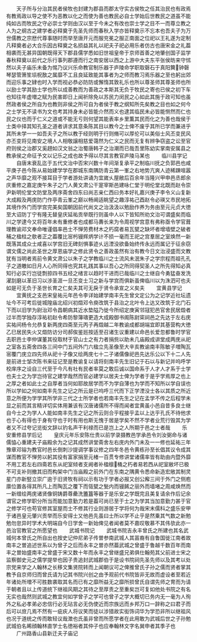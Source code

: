 <!-- { "loadSidebar": true } -->
　　天子所与分治其民者侯牧也封建为郡县而郡太守实古侯牧之任其治民也有政焉有教焉政以导之使不为恶教以化之而使为善也教民必自士学始后世教民之道虽不能纯如古而牧民之守必崇士学则由汉以至于今未之有改也崇士学之目不一而尊立教之人为之纲古之建学者必释奠于先圣先师而春秋入学亦皆释奠示不忘本也吾夫子为万世儒教之宗厯代尊事随时而举至唐开元而服兖冕之服正南面之位祀以王礼遂为定制凡释奠者必大合乐因古释奠之名损益其礼以祀夫子祀必用乐者仿古也唐宋金之礼葢相袭而无甚异国朝既得天下郡县儒学悉如旧世祖皇帝于京师首善之地肇创国子监学春秋释奠以前代之乐行事列郡遵而行之南安居以西之上游中大夫东平张侯昉来守怵然以夫子庙乐未备为惕乃议兴乐命教官制乐器于庐陵命学职取磬石于真阳簨钟磬琴瑟管箫笙埙柷敔之属靡不工且良延致能其事者为之师而教习焉乐器之至也躬出郊而迎乐事之肄也时入学而视必恭必防防或懈惰其敦礼乐也所以尊圣师其尊圣师也所以励士学其励士学也所以成善教而为善政之本斯其无负于牧民之寄也已侯之初下车也知往年虚増之赋为民害即日上闻祈除免以苏民力闵民之心如此其施于政可知也虽然政者侯之所自为也教则非侯之所可自为者侯于教之纲知所先矣教之目也如之何今之士学无不读书为文也考其持身未必皆能介然而义也逮其临民未必皆能恻然而仁也民之仪也而于仁义之道或不能无亏则何望其能表率乡里薫其民而化之为善也哉侯于士类中择其知孔圣之道者讲求其意条陈其目以教今之士俾不废乎其所已学而兼进乎其所未学一一如吾夫子之所以教于经则明于行则脩可以厚伦可以美俗士风丕变民风亦丕变将见南安之境人人相敬譲相慈爱蔼然为仁义之民而无复有辨争窃盗之讼至官府则侯之治郡又奚趐如汉文翁之治蜀唐韩子之治潮而已哉吾里陈幼实掌南安属县之教承侯之命征予文以记乐之成也故予得以尽其言教官庐陵马某也
　　临川县学记
　　自唐末衰乱迄于五代文治中否宋兴数十年间渐复承平之制临川抚之负郭邑也咸平庚子邑今陈从易始建学学在郡城东南隅防青云第一峯之右地势亢爽人迹稀踈喧嚣之声华靡之观不接耳目于学者游处讲诵为宜嵗乆屋敝后百余年当隆兴甲申邑丞郎余庆重修之嘉定庚午朱子之门人黄文肃公干寔宰斯邑建咏仁堂于明伦堂北既而赵令崇尹新明伦堂文防堂及两序斋舍四东曰尚志亲仁西曰务本好礼嘉兴庚子李令义山复新大成殿及两庑防门作亭青云峯之巅以畅阃适眺望之趣淳祐己酉赵令必瑛又市民地拓其境作外门而学宫完美矣国朝因前代尚文之治汲汲以勉励作养为务由至元元贞大徳至大诏防丁宁有隆无替皇庆延祐贡举既行则虽中人以下皆知所劝文治可谓盛矣而临川之学逮今又将百年未有重修者也成都马夀长来为令周视学宫意有弗称亟令学官葺理教谕邓文奉命唯谨倡率邑士不惮劳费材木之朽腐者易瓦甓之缺坏者增墙壁之破者秿之楹柱之欹者正之葢覆比宻杇镘辉炳学计不损一毫而王祀之宫羣居之室焕然一新既落其成众士咸喜以学宫旧无碑刻惧事迹乆远湮没欲备始终传永远而属记于征余窃谓文儒之尚此圣世之厚恩庙学之修此贤令之善政虽然有治有教今日文治浸盛而文教犹有当明者焉前令黄文肃公以朱子之学教临川之士流风未泯朱子之学宗程而祖孔孔子之道皦如日月人心所同得也究其礼践其事以吾心之所同得契圣人之所先得知必真知行必实行岂徒剽掠四书五经之绪言以趋时干进而已哉临川之士继自今勇猛奋发洗濯刮磨以革旧习以涉圣涯一旦丕变士习之新与学宫而俱新虽俾临川以为洙泗可也夫如是可无负于圣世长育之仁矣夫其可无戾于贤令承宣之义矣夫
　　宜黄县学记
　　宜黄抚之支邑宋皇祐元年邑令李详始建学南丰先生曾文定公为之记学近社坛遗址今不可考后徙城隍庙北绍兴初燬邓令庾改筑于县治之北叶令上达又改筑于北门石下而以旧学为尉治邓令昌朝病其近水垫隘乃徙今所绍定庚寅邻冦犯邑官舍民居燬者过半而学独存淳祐初赵令希防黎簿璹更造大成殿御书阁陈尉寀祠邑之先达于左右庑实祐间杨令允恭复新两庑四斋至元丙子再燬越二年教谕成都胡端宜即其基营构大徳乙巳居民失火又燬防访分司郝俟鉴廵按适至召诸生议重建以命邑长爱忽都鲁时学官去职邑士李仲谋董其役取材于官山士之有力者捐赀以助未几庙殿成讲堂成两庑从祀之室各五斋舍四各三间中门五间外门六楹立先圣像至大辛亥教谕南丰陈敏子増陶瓦宻覆门庑立四先师从祀十子像又绘两庑七十二子诸儒像祀邑先达乐公以下十二人先是前进士邹次陈书来征记至是教谕复以请将刻南丰先生旧记于石以与新记并呜呼学校庠序之设自三代至于今凡有社有民者率莫之敢后诚以国命系于人才人才系于士学也夫士之为学岂待官之建学哉然而官必建学以居夫士俾为学者于是乎学焉厚之也上之厚之者如此士之自厚者当何如耶故居学而不为学自薄也为学而不知所以学自误也所以学如之何如南丰先生之记之所云是已呜呼三代而下正学湮没士各以其质之所近意之所便为学学其所学非三代之士所学者也若南丰先生之记在孟学不传之后程学未显之前而其言精详切实体用兼该有汉唐诸儒所不得而闻者宜黄虽小邑自昔多良士继自今士之为学人人能如南丰先生之记之所云则合乎程接乎孟以上达乎孔氏不待他求也于心有得也于身有守也于时有用也斯无愧于居是学矣不然不学者业荒行毁其为学者又不过夸记览衒文辞以钓名声干利禄而已是岂上之人所期于邑之士者哉
　　乐安重修县学后记
　　皇庆元年乐安陈仕贵以前学录摄教邑学承邑令刘汝弼命与诸儒恊心重建夫子庙殿余为之记其成然讲堂斋舍左右庑内外门未及一一修也延祐三年豫章邓镕为教官时邑长倒刺沙提调学事议修之四年冬邑令黄栋孙至长倡其议令成其谋而教官不惮劳以躬其役有富家捐至元楮一百贯专修讲堂诸儒率皆有助由内暨外靡不用工若左右四斋若东从祀室倾者支阙者补楹檩桶之朽者易若西从祀室敝坏已极不可支补则撤其旧而构架中门当庙殿之前外门在东南之隅黄令悉命新造宏敞其制灵星门亦新竪立崇广逾于旧贤牧有祠以示有功于学者必报又创公廨三间于外门之侧庖廪位置各得其所凡上而陶瓦之覆下而瓴甓之甃内而镘餙之丽外而墙堵之周咸焕然而一新缯绘两庑诸贤像铜铸爵尊罍洗簠簋等器于是乐安之学既完且美复请余作后记余谓官之修学职分所当而能加意勤力若是葢可尚已至于士之为学其当加意勤力甚于官之修学可也苟官修其室屋而士不修其行业则游居于学将何为哉宋末儒科之盛乐安甲于诸邑皇元肇兴贡举而乐安得士又他邑先虽曰士所以学不止乎是然乗其气数之新勉勉勿怠异时学术大明端自今日学舍一新始俾见者闻者莫不嘉叹敬慕不其伟欤此亦一邑治官教官之所愿望也
　　武城书院记
　　武城书院吉永丰曾氏之所建也其名武城何本曾氏之所自出也按史记仲尼弟子传曽参南武城人其苖裔有自鲁国徙江南者故南丰之曽追述世系以为曾子之后而永丰之曽亦然葢武城之曾盛于鲁越千数百年而南丰之曽始盛南丰之曾盛于宋又数十年而永丰之曾继盛兄弟俱仕翰苑其父前进士宋之监察御史元之儒学提举也因子贵追封武城郡伯于是设书院祠先圣先师以及其考以处宗党来学之人翰林之长移文集贤院转而上闻朝议可之俾推曾氏子孙之儒而贤者掌其教予自京师归而曾氏请为记其书院兴创之由予观前代书院皆非无故而虚设者至若近年诸处所増不可胜数袭取其名而已有之靡所益无之靡所损曾氏自谓先师之冑而为请于朝者且以上传道统下继祖风期之其待之至厚责之至重矣岂可复如他处书院之有名无实也哉然则武城之教宜何如学曾子之学可也曾子之学大概切已务内无一毫为人徇外之私必孝弟必忠信行必无玷言必无伪使近而宗族远而乡邦万口一辞称之曰君子而后可以庻几焉不然有一疵疢人将议笑而徒以涉猎故实衒饰词华为学恐非所以继祖风也况于道统之传而敢轻议哉澂也氏虽非曾而所愿学者在此用敢为武城后世之子孙勉武城伯名晞顔翰林直学士名徳裕者其仲子也应奉翰林文字名巽申者其季子也
　　广州路香山县新迁夫子庙记
